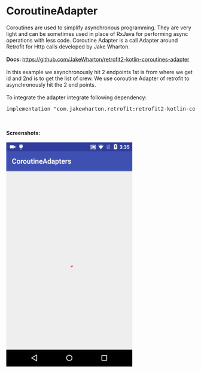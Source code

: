 # CoroutineAdapter
Coroutines are used to simplify asynchronous programming. They are very light and can be sometimes used in place of RxJava for performing async operations with less code. Coroutine Adapter is a call Adapter around Retrofit for Http calls developed by Jake Wharton.
<br><br>
<b>Docs: </b> https://github.com/JakeWharton/retrofit2-kotlin-coroutines-adapter
<br><br>
In this example we asynchronously hit 2 endpoints 1st is from where we get id and 2nd is to get the list of crew. We use coroutine Adapter of retrofit to asynchronously hit the 2 end points. 
<br><br>
To integrate the adapter integrate following dependency:
<br>
<pre>
implementation "com.jakewharton.retrofit:retrofit2-kotlin-coroutines-adapter:0.9.2"
</pre> 
<br><br>
<b>Screenshots:</b>
<br><br>
<img src="coroutineAdapter.gif"/>
